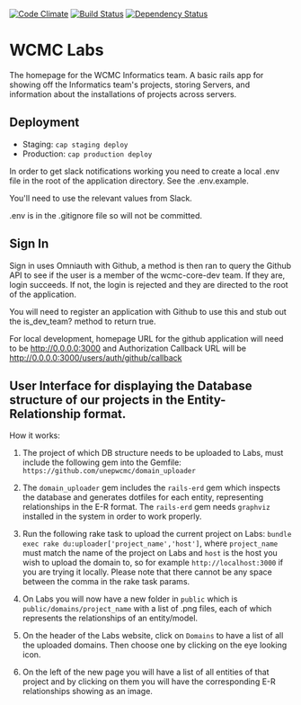 [![Code Climate](https://codeclimate.com/github/unepwcmc/labs/badges/gpa.svg)](https://codeclimate.com/github/unepwcmc/labs)
[![Build Status](https://travis-ci.org/unepwcmc/labs.svg?branch=master)](https://travis-ci.org/unepwcmc/labs)
[![Dependency Status](https://gemnasium.com/unepwcmc/labs.svg)](https://gemnasium.com/unepwcmc/labs)

# WCMC Labs

The homepage for the WCMC Informatics team. A basic rails app for showing off the Informatics team's projects, storing Servers, and information about the installations of projects across servers.

## Deployment

* Staging: `cap staging deploy`
* Production: `cap production deploy`

In order to get slack notifications working you need to create a local .env file in the root of the application directory.  See the .env.example.

You'll need to use the relevant values from Slack.

.env is in the .gitignore file so will not be committed.


## Sign In

Sign in uses Omniauth with Github, a method is then ran to query the Github API to see if the user is a member of the wcmc-core-dev team. If they are, login succeeds. If not, the login is rejected and they are directed to the root of the application.

You will need to register an application with Github to use this and stub out the is_dev_team? method to return true.

For local development, homepage URL for the github application will need to be http://0.0.0.0:3000 and Authorization Callback URL will be http://0.0.0.0:3000/users/auth/github/callback

## User Interface for displaying the Database structure of our projects in the Entity-Relationship format.

How it works:

  1. The project of which DB structure needs to be uploaded to Labs, must include the following gem into the Gemfile: `https://github.com/unepwcmc/domain_uploader`

  2. The `domain_uploader` gem includes the `rails-erd` gem which inspects the database and generates dotfiles for each entity, representing relationships in the E-R format. The `rails-erd` gem needs `graphviz` installed in the system in order to work properly.

  3. Run the following rake task to upload the current project on Labs: `bundle exec rake du:uploader['project_name','host']`, where `project_name` must match the name of the project on Labs and `host` is the host you wish to upload the domain to, so for example `http://localhost:3000` if you are trying it locally. Please note that there cannot be any space between the comma in the rake task params.

  4. On Labs you will now have a new folder in `public` which is `public/domains/project_name` with a list of .png files, each of which represents the relationships of an entity/model.

  5. On the header of the Labs website, click on `Domains` to have a list of all the uploaded domains. Then choose one by clicking on the eye looking icon.

  6. On the left of the new page you will have a list of all entities of that project and by clicking on them you will have the corresponding E-R relationships showing as an image.


